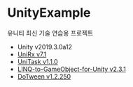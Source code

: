 # UnityExample
 유니티 최신 기술 연습용 프로젝트

- Unity v2019.3.0a12
- [UniRx v7.1](https://github.com/neuecc/UniRx)
- [UniTask v1.1.0](https://github.com/Cysharp/UniTask)
- [LINQ-to-GameObject-for-Unity v2.3.1](https://assetstore.unity.com/packages/tools/integration/linq-to-gameobject-24256)
- [DoTween v1.2.250](https://assetstore.unity.com/packages/tools/animation/dotween-hotween-v2-27676)